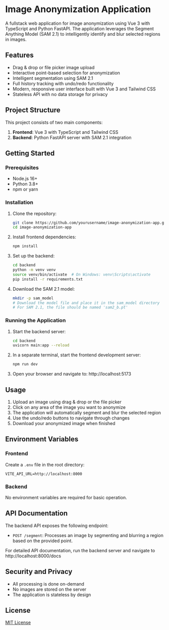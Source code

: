 # Image Anonymization Application

A fullstack web application for image anonymization using Vue 3 with TypeScript and Python FastAPI. The application leverages the Segment Anything Model (SAM 2.1) to intelligently identify and blur selected regions in images.

## Features

- Drag & drop or file picker image upload
- Interactive point-based selection for anonymization
- Intelligent segmentation using SAM 2.1
- Full history tracking with undo/redo functionality
- Modern, responsive user interface built with Vue 3 and Tailwind CSS
- Stateless API with no data storage for privacy

## Project Structure

This project consists of two main components:

1. **Frontend**: Vue 3 with TypeScript and Tailwind CSS
2. **Backend**: Python FastAPI server with SAM 2.1 integration

## Getting Started

### Prerequisites

- Node.js 16+ 
- Python 3.8+
- npm or yarn

### Installation

1. Clone the repository:
   ```bash
   git clone https://github.com/yourusername/image-anonymization-app.git
   cd image-anonymization-app
   ```

2. Install frontend dependencies:
   ```bash
   npm install
   ```

3. Set up the backend:
   ```bash
   cd backend
   python -m venv venv
   source venv/bin/activate  # On Windows: venv\Scripts\activate
   pip install -r requirements.txt
   ```

4. Download the SAM 2.1 model:
   ```bash
   mkdir -p sam_model
   # Download the model file and place it in the sam_model directory
   # For SAM 2.1, the file should be named 'sam2_b.pt'
   ```

### Running the Application

1. Start the backend server:
   ```bash
   cd backend
   uvicorn main:app --reload
   ```

2. In a separate terminal, start the frontend development server:
   ```bash
   npm run dev
   ```

3. Open your browser and navigate to: http://localhost:5173

## Usage

1. Upload an image using drag & drop or the file picker
2. Click on any area of the image you want to anonymize
3. The application will automatically segment and blur the selected region
4. Use the undo/redo buttons to navigate through changes
5. Download your anonymized image when finished

## Environment Variables

### Frontend

Create a `.env` file in the root directory:

```
VITE_API_URL=http://localhost:8000
```

### Backend

No environment variables are required for basic operation.

## API Documentation

The backend API exposes the following endpoint:

- `POST /segment`: Processes an image by segmenting and blurring a region based on the provided point.

For detailed API documentation, run the backend server and navigate to http://localhost:8000/docs

## Security and Privacy

- All processing is done on-demand
- No images are stored on the server
- The application is stateless by design

## License

[MIT License](LICENSE)